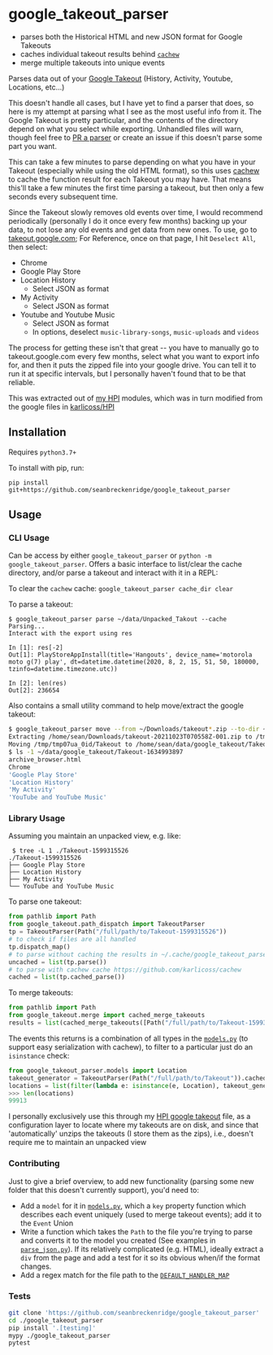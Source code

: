 # google_takeout_parser

- parses both the Historical HTML and new JSON format for Google Takeouts
- caches individual takeout results behind [`cachew`](https://github.com/karlicoss/cachew)
- merge multiple takeouts into unique events

Parses data out of your [Google Takeout](https://takeout.google.com/) (History, Activity, Youtube, Locations, etc...)

This doesn't handle all cases, but I have yet to find a parser that does, so here is my attempt at parsing what I see as the most useful info from it. The Google Takeout is pretty particular, and the contents of the directory depend on what you select while exporting. Unhandled files will warn, though feel free to [PR a parser](#contributing) or create an issue if this doesn't parse some part you want.

This can take a few minutes to parse depending on what you have in your Takeout (especially while using the old HTML format), so this uses [cachew](https://github.com/karlicoss/cachew) to cache the function result for each Takeout you may have. That means this'll take a few minutes the first time parsing a takeout, but then only a few seconds every subsequent time.

Since the Takeout slowly removes old events over time, I would recommend periodically (personally I do it once every few months) backing up your data, to not lose any old events and get data from new ones. To use, go to [takeout.google.com](https://takeout.google.com/); For Reference, once on that page, I hit `Deselect All`, then select:

- Chrome
- Google Play Store
- Location History
  - Select JSON as format
- My Activity
  - Select JSON as format
- Youtube and Youtube Music
  - Select JSON as format
  - In options, deselect `music-library-songs`, `music-uploads` and `videos`

The process for getting these isn't that great -- you have to manually go to takeout.google.com every few months, select what you want to export info for, and then it puts the zipped file into your google drive. You can tell it to run it at specific intervals, but I personally haven't found that to be that reliable.

This was extracted out of [my HPI](https://github.com/seanbreckenridge/HPI/tree/4bb1f174bdbd693ab29e744413424d18b8667b1f/my/google) modules, which was in turn modified from the google files in [karlicoss/HPI](https://github.com/karlicoss/HPI/blob/4a04c09f314e10a4db8f35bf1ecc10e4d0203223/my/google/takeout/html.py)

## Installation

Requires `python3.7+`

To install with pip, run:

    pip install git+https://github.com/seanbreckenridge/google_takeout_parser

## Usage

### CLI Usage

Can be access by either `google_takeout_parser` or `python -m google_takeout_parser`. Offers a basic interface to list/clear the cache directory, and/or parse a takeout and interact with it in a REPL:

To clear the `cachew` cache: `google_takeout_parser cache_dir clear`

To parse a takeout:

```
$ google_takeout_parser parse ~/data/Unpacked_Takout --cache
Parsing...
Interact with the export using res

In [1]: res[-2]
Out[1]: PlayStoreAppInstall(title='Hangouts', device_name='motorola moto g(7) play', dt=datetime.datetime(2020, 8, 2, 15, 51, 50, 180000, tzinfo=datetime.timezone.utc))

In [2]: len(res)
Out[2]: 236654
```

Also contains a small utility command to help move/extract the google takeout:

```bash
$ google_takeout_parser move --from ~/Downloads/takeout*.zip --to-dir ~/data/google_takeout --extract
Extracting /home/sean/Downloads/takeout-20211023T070558Z-001.zip to /tmp/tmp07ua_0id
Moving /tmp/tmp07ua_0id/Takeout to /home/sean/data/google_takeout/Takeout-1634993897
$ ls -1 ~/data/google_takeout/Takeout-1634993897
archive_browser.html
Chrome
'Google Play Store'
'Location History'
'My Activity'
'YouTube and YouTube Music'
```

### Library Usage

Assuming you maintain an unpacked view, e.g. like:

```
 $ tree -L 1 ./Takeout-1599315526
./Takeout-1599315526
├── Google Play Store
├── Location History
├── My Activity
└── YouTube and YouTube Music
```

To parse one takeout:

```python
from pathlib import Path
from google_takeout.path_dispatch import TakeoutParser
tp = TakeoutParser(Path("/full/path/to/Takeout-1599315526"))
# to check if files are all handled
tp.dispatch_map()
# to parse without caching the results in ~/.cache/google_takeout_parser
uncached = list(tp.parse())
# to parse with cachew cache https://github.com/karlicoss/cachew
cached = list(tp.cached_parse())
```

To merge takeouts:

```python
from pathlib import Path
from google_takeout.merge import cached_merge_takeouts
results = list(cached_merge_takeouts([Path("/full/path/to/Takeout-1599315526"), Path("/full/path/to/Takeout-1634971143")]))
```

The events this returns is a combination of all types in the [`models.py`](google_takeout_parser/models.py) (to support easy serialization with cachew), to filter to a particular just do an `isinstance` check:

```python
from google_takeout_parser.models import Location
takeout_generator = TakeoutParser(Path("/full/path/to/Takeout")).cached_parse()
locations = list(filter(lambda e: isinstance(e, Location), takeout_generator))
>>> len(locations)
99913
```

I personally exclusively use this through my [HPI google takeout](https://github.com/seanbreckenridge/HPI/blob/master/my/google_takeout.py) file, as a configuration layer to locate where my takeouts are on disk, and since that 'automatically' unzips the takeouts (I store them as the zips), i.e., doesn't require me to maintain an unpacked view

### Contributing

Just to give a brief overview, to add new functionality (parsing some new folder that this doesn't currently support), you'd need to:

- Add a `model` for it in [`models.py`](google_takeout_parser/models.py), which a `key` property function which describes each event uniquely (used to merge takeout events); add it to the `Event` Union
- Write a function which takes the `Path` to the file you're trying to parse and converts it to the model you created (See examples in [`parse_json.py`](google_takeout_parser/parse_json.py)). If its relatively complicated (e.g. HTML), ideally extract a `div` from the page and add a test for it so its obvious when/if the format changes.
- Add a regex match for the file path to the [`DEFAULT_HANDLER_MAP`](https://github.com/seanbreckenridge/google_takeout_parser/blob/2bd64b7373e4a2ac2ace32e03b25ca3b7e901034/google_takeout_parser/path_dispatch.py#L48)

### Tests

```bash
git clone 'https://github.com/seanbreckenridge/google_takeout_parser'
cd ./google_takeout_parser
pip install '.[testing]'
mypy ./google_takeout_parser
pytest
```
